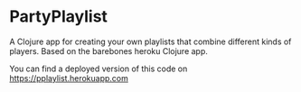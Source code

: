 
# PartyPlaylist

A Clojure app for creating your own playlists that combine different kinds of players. Based on the barebones heroku Clojure app.

You can find a deployed version of this code on https://pplaylist.herokuapp.com
